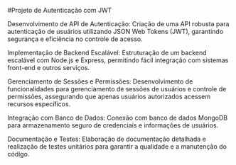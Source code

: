 #Projeto de Autenticação com JWT

Desenvolvimento de API de Autenticação: Criação de uma API robusta para autenticação de usuários utilizando JSON Web Tokens (JWT), garantindo segurança e eficiência no controle de acesso.

Implementação de Backend Escalável: Estruturação de um backend escalável com Node.js e Express, permitindo fácil integração com sistemas front-end e outros serviços.

Gerenciamento de Sessões e Permissões: Desenvolvimento de funcionalidades para gerenciamento de sessões de usuários e controle de permissões, assegurando que apenas usuários autorizados acessem recursos específicos.

Integração com Banco de Dados: Conexão com banco de dados MongoDB para armazenamento seguro de credenciais e informações de usuários.

Documentação e Testes: Elaboração de documentação detalhada e realização de testes unitários para garantir a qualidade e a manutenção do código.
